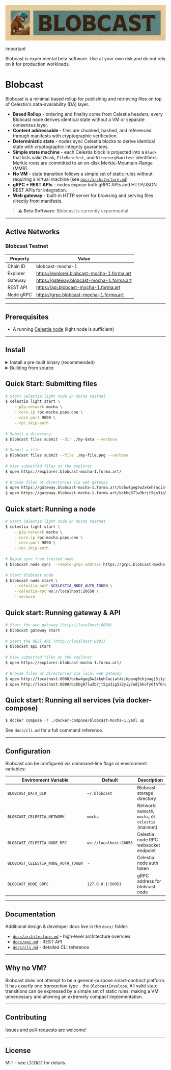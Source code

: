 ![Blobcast](docs/blobcast-banner.png)

> [!IMPORTANT]
> Blobcast is experimental beta software. Use at your own risk and do not rely on it for production workloads.

# Blobcast

Blobcast is a minimal based rollup for publishing and retrieving files on top of Celestia's data-availability (DA) layer.

* **Based Rollup** - ordering and finality come from Celestia headers; every Blobcast node derives identical state without a VM or separate consensus layer.
* **Content addressable** - files are chunked, hashed, and referenced through manifests with cryptographic verification.
* **Deterministic state** - nodes sync Celestia blocks to derive identical state with cryptographic integrity guarantees.
* **Simple state machine** - each Celestia block is projected into a `Block` that lists valid `Chunk`, `FileManifest`, and `DirectoryManifest` identifiers.  Merkle roots are committed to an on-disk Merkle-Mountain-Range (MMR).
* **No VM** - state transition follows a simple set of static rules without requiring a virtual machine (see [`docs/architecture.md`](docs/architecture.md))
* **gRPC + REST APIs** - nodes expose both gRPC APIs and HTTP/JSON REST APIs for integration.
* **Web gateway** - built-in HTTP server for browsing and serving files directly from manifests.

> **⚠️ Beta Software**: Blobcast is currently experimental.

---

## Active Networks

### Blobcast Testnet

| Property | Value |
| ---- | ---- |
| Chain ID | blobcast-mocha-1 |
| Explorer | https://explorer.blobcast-mocha-1.forma.art |
| Gateway | https://gateway.blobcast-mocha-1.forma.art |
| REST API | https://api.blobcast-mocha-1.forma.art |
| Node gRPC | https://grpc.blobcast-mocha-1.forma.art |

---

## Prerequisites

* A running [Celestia node](https://docs.celestia.org/nodes/light-node) (light node is sufficient)

---

## Install

<details>
<summary>Install a pre-built binary (recommended)</summary>

```bash
bash -c "$(curl -sL https://raw.githubusercontent.com/forma-dev/blobcast/refs/heads/main/install.sh)"
```
</details>

<details>
<summary>Building from source</summary>

**Prerequisites:**

* Go 1.23.6 or higher
* [Just](https://just.systems/man/en/packages.html)

```bash
# Clone, build, and install
$ git clone https://github.com/forma-dev/blobcast.git
$ cd blobcast
$ just install
```
</details>

## Quick Start: Submitting files

```bash
# Start celestia light node on mocha testnet
$ celestia light start \
    --p2p.network mocha \
    --core.ip rpc-mocha.pops.one \
    --core.port 9090 \
    --rpc.skip-auth

# Submit a directory
$ blobcast files submit --dir ./my-data --verbose

# Submit a file
$ blobcast files submit --file ./my-file.png --verbose

# View submitted files on the explorer
$ open https://explorer.blobcast-mocha-1.forma.art/

# Browse files or directories via web gateway
$ open https://gateway.blobcast-mocha-1.forma.art/bchw4geg5w2xkeh7aciat4iikpevg0ihjnagj5j1yfppw4zex0vxj8sf4lswbllv
$ open https://gateway.blobcast-mocha-1.forma.art/bckbg87lw3brjt5go3ig522yiy7udjbkofy6fhf6nuqpdz31n41389yn9rdgu1fo
```

## Quick start: Running a node

```bash
# Start celestia light node on mocha testnet
$ celestia light start \
    --p2p.network mocha \
    --core.ip rpc-mocha.pops.one \
    --core.port 9090 \
    --rpc.skip-auth

# Rapid sync from trusted node
$ blobcast node sync --remote-grpc-address https://grpc.blobcast-mocha-1.forma.art

# Start blobcast node
$ blobcast node start \
    --celestia-auth $CELESTIA_NODE_AUTH_TOKEN \
    --celestia-rpc ws://localhost:26658 \
    --verbose
```

## Quick start: Running gateway & API

```bash
# Start the web gateway (http://localhost:8080)
$ blobcast gateway start

# Start the REST API (http://localhost:8081)
$ blobcast api start

# View submitted files on the explorer
$ open https://explorer.blobcast-mocha-1.forma.art/

# Browse files or directories via local web gateway
$ open http://localhost:8080/bchw4geg5w2xkeh7aciat4iikpevg0ihjnagj5j1yfppw4zex0vxj8sf4lswbllv
$ open http://localhost:8080/bckbg87lw3brjt5go3ig522yiy7udjbkofy6fhf6nuqpdz31n41389yn9rdgu1fo
```

## Quick start: Running all services (via docker-compose)

```bash
$ docker compose -f ./docker-compose/blobcast-mocha-1.yaml up
```

See `docs/cli.md` for a full command reference.

---

## Configuration

Blobcast can be configured via command-line flags or environment variables:

| Environment Variable | Default | Description |
|---------------------|---------|-------------|
| `BLOBCAST_DATA_DIR` | `~/.blobcast` | Blobcast storage directory |
| `BLOBCAST_CELESTIA_NETWORK` | `mocha` | Network: `mammoth`, `mocha`, or `celestia` (mainnet) |
| `BLOBCAST_CELESTIA_NODE_RPC` | `ws://localhost:26658` | Celestia node RPC websocket endpoint |
| `BLOBCAST_CELESTIA_NODE_AUTH_TOKEN` | - | Celestia node auth token |
| `BLOBCAST_NODE_GRPC` | `127.0.0.1:50051` | gRPC address for blobcast node |

---

## Documentation

Additional design & developer docs live in the `docs/` folder:

* [`docs/architecture.md`](docs/architecture.md) - high-level architecture overview
* [`docs/api.md`](docs/api.md) - REST API
* [`docs/cli.md`](docs/cli.md) - detailed CLI reference

---

## Why no VM?

Blobcast does not attempt to be a general-purpose smart-contract platform. It has exactly one *transaction* type - the `BlobcastEnvelope`. All valid state transitions can be expressed by a simple set of static rules, making a VM unnecessary and allowing an extremely compact implementation.

---

## Contributing

Issues and pull-requests are welcome!

---

## License

MIT - see `LICENSE` for details.

